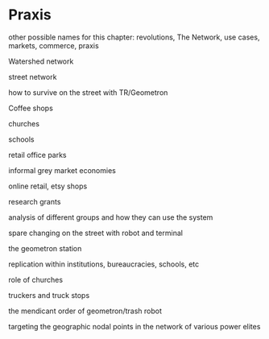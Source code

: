 # Praxis

other possible names for this chapter: revolutions, The Network, use cases, markets, commerce, praxis

Watershed network

street network

how to survive on the street with TR/Geometron

Coffee shops

churches

schools

retail office parks

informal grey market economies

online retail, etsy shops

research grants 

analysis of different groups and how they can use the system

spare changing on the street with robot and terminal

the geometron station

replication within institutions, bureaucracies, schools, etc

role of churches

truckers and truck stops

the mendicant order of geometron/trash robot

targeting the geographic nodal points in the network of various power elites


